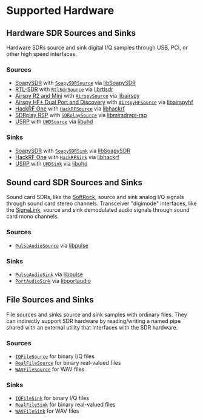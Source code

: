 # Supported Hardware

## Hardware SDR Sources and Sinks

Hardware SDRs source and sink digital I/Q samples through USB, PCI, or other
high speed interfaces.

### Sources

* [SoapySDR](https://github.com/pothosware/SoapySDR/wiki) with [`SoapySDRSource`](0.reference-manual.md#soapysdrsource) via [libSoapySDR](https://github.com/pothosware/SoapySDR)
* [RTL-SDR](http://www.rtl-sdr.com/about-rtl-sdr/) with [`RtlSdrSource`](0.reference-manual.md#rtlsdrsource) via [librtlsdr](http://sdr.osmocom.org/trac/wiki/rtl-sdr)
* [Airspy R2 and Mini](http://airspy.com/) with [`AirspySource`](0.reference-manual.md#airspysource) via [libairspy](https://github.com/airspy/airspyone_host)
* [Airspy HF+ Dual Port and Discovery](http://airspy.com/) with [`AirspyHFSource`](0.reference-manual.md#airspyhfsource) via [libairspyhf](https://github.com/airspy/airspyhf)
* [HackRF One](https://greatscottgadgets.com/hackrf/) with [`HackRFSource`](0.reference-manual.md#hackrfsource) via [libhackrf](https://github.com/mossmann/hackrf)
* [SDRplay RSP](http://sdrplay.com/) with [`SDRplaySource`](0.reference-manual.md#sdrplaysource) via [libmirsdrapi-rsp](https://www.sdrplay.com/downloads/)
* [USRP](https://www.ettus.com/) with [`UHDSource`](0.reference-manual.md#uhdsource) via [libuhd](https://github.com/EttusResearch/uhd)

### Sinks

* [SoapySDR](https://github.com/pothosware/SoapySDR/wiki) with [`SoapySDRSink`](0.reference-manual.md#soapysdrsink) via [libSoapySDR](https://github.com/pothosware/SoapySDR)
* [HackRF One](https://greatscottgadgets.com/hackrf/) with [`HackRFSink`](0.reference-manual.md#hackrfsink) via [libhackrf](https://github.com/mossmann/hackrf)
* [USRP](https://www.ettus.com/) with [`UHDSink`](0.reference-manual.md#uhdsink) via [libuhd](https://github.com/EttusResearch/uhd)

## Sound card SDR Sources and Sinks

Sound card SDRs, like the [SoftRock](http://fivedash.com/), source and sink
analog I/Q signals through sound card stereo channels. Transceiver "digimode"
interfaces, like the [SignaLink](http://www.tigertronics.com/), source and sink
demodulated audio signals through sound card mono channels.

### Sources

* [`PulseAudioSource`](0.reference-manual.md#pulseaudiosource) via [libpulse](https://freedesktop.org/software/pulseaudio/doxygen/)

### Sinks

* [`PulseAudioSink`](0.reference-manual.md#pulseaudiosink) via [libpulse](https://freedesktop.org/software/pulseaudio/doxygen/)
* [`PortAudioSink`](0.reference-manual.md#portaudiosink) via [libportaudio](http://www.portaudio.com/)

## File Sources and Sinks

File sources and sinks source and sink samples with ordinary files. They can
indirectly support SDR hardware by reading/writing a named pipe shared with an
external utility that interfaces with the SDR hardware.

### Sources

* [`IQFileSource`](0.reference-manual.md#iqfilesource) for binary I/Q files
* [`RealFileSource`](0.reference-manual.md#realfilesource) for binary real-valued files
* [`WAVFileSource`](0.reference-manual.md#wavfilesource) for WAV files

### Sinks

* [`IQFileSink`](0.reference-manual.md#iqfilesink) for binary I/Q files
* [`RealFileSink`](0.reference-manual.md#realfilesink) for binary real-valued files
* [`WAVFileSink`](0.reference-manual.md#wavfilesink) for WAV files

